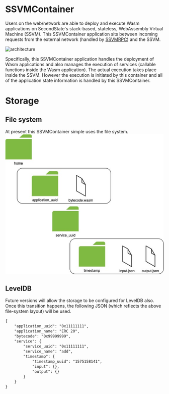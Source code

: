 # SSVMContainer

Users on the web/network are able to deploy and execute Wasm applications on SecondState's stack-based, stateless, WebAssembly Virtual Machine (SSVM). This SSVMContainer application sits between incoming requests from the external network (handled by [SSVMRPC](https://github.com/second-state/SSVMRPC)) and the SSVM. 

![architecture](https://github.com/second-state/SSVMRPC/blob/master/architecture.jpg)

Specifically, this SSVMContainer application handles the deployment of Wasm applications and also manages the execution of services (callable functions inside the Wasm application). The actual execution takes place inside the SSVM. However the execution is initiated by this container and all of the application state information is handled by this SSVMContainer.

# Storage

## File system

At present this SSVMContainer simple uses the file system.
![storage file system](https://github.com/second-state/SSVMContainer/blob/master/storage_file_system.jpg)

## LevelDB

Future versions will allow the storage to be configured for LevelDB also. Once this transition happens, the following JSON (which reflects the above file-system layout) will be used.

```
{
	"application_uuid": "0x11111111",
	"application_name": "ERC 20",
	"bytecode": "0x99999999",
	"service": {
		"service_uuid": "0x11111111",
		"service_name": "add",
		"timestamp": {
			"timestamp_uuid": "1575158141",
			"input": {},
			"output": {}
		}
	}
}
```
